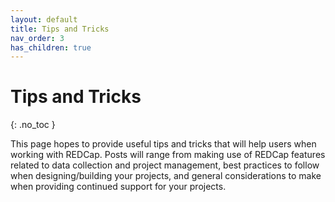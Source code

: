 ```yaml
---
layout: default
title: Tips and Tricks
nav_order: 3
has_children: true
---
```


# Tips and Tricks
{: .no_toc }

This page hopes to provide useful tips and tricks that will help users when working with REDCap. Posts will range from making use of REDCap features related to data collection and project management, best practices to follow when designing/building your projects, and general considerations to make when providing continued support for your projects.

